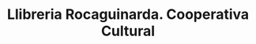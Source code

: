 ---
title: "Llibreria Rocaguinarda. Cooperativa Cultural"
url: /barcelona/llibreria-rocaguinarda-cooperativa-cultural/
shop: Bücher
---